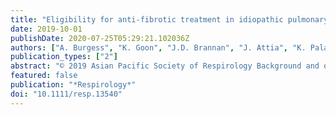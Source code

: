 ```yaml
---
title: "Eligibility for anti-fibrotic treatment in idiopathic pulmonary fibrosis depends on the predictive equation used for pulmonary function testing"
date: 2019-10-01
publishDate: 2020-07-25T05:29:21.102036Z
authors: ["A. Burgess", "K. Goon", "J.D. Brannan", "J. Attia", "K. Palazzi", "C. Oldmeadow", "T.J. Corte", "I. Glaspole", "N. Goh", "G. Keir", "H. Allan", "S. Chapman", "W. Cooper", "S. Ellis", "P. Hopkins", "Y. Moodley", "P. Reynolds", "C. Zappala", "S. Macansh", "C. Grainge"]
publication_types: ["2"]
abstract: "© 2019 Asian Pacific Society of Respirology Background and objective: Publicly funded therapy for idiopathic pulmonary fibrosis (IPF) relies on percentage predicted values from pulmonary function testing, for example Australian patients must have a forced vital capacity ≥50% (%FVC), transfer factor of the lung for carbon monoxide ≥ 30% (%TLco) and forced expiratory volume in 1 s (FEV1)/FVC ratio textgreater 0.7. Despite defined cut-off values, no jurisdiction prescribes a reference equation for use; multiple equations exist. We hypothesized that access to subsidized treatment varies depending on the chosen equation. The %FVC and %TLco from different commonly used reference equations across general respiratory patients, and IPF-specific patients, were compared. Methods: FVC and TLco measurements from a large general respiratory laboratory and the Australian Idiopathic Pulmonary Fibrosis Registry (AIPFR) database were analysed using multiple equations. Differences between %FVC and %TLco for each equation were calculated, with particular interest in classification of patients (%) at the threshold for subsidized treatment. Results: A total of 20 378 general respiratory database results were analysed. The %FVC ≥ 50% increased from 86% with the Roca equation to 96% with Quanjer (European Coal and Steal Community, ECSC) and %TLco≥30% increased from 91% with Paoletti to 98% with Thompson. However, overall increase in eligibility for subsidized treatment was modest, varying from 48.2% to 49.2%. A total of 545 AIPFR database results were analysed. The %FVC ≥ 50% increased from 73% with Roca to 94% with Quanjer (ECSC) and %TLco≥30% increased from 87% with Paoletti to 96% with Miller. Overall eligibility for subsidized treatment in the AIPFR group varied from 73.6% to 82.8% between surveyed interstitial lung disease (ILD) centres based entirely on the equation used. Conclusion: Substantial variability exists between reference equations, impacting access to subsidized treatment. Treating clinicians should be aware of this when assessing patients around public funding thresholds."
featured: false
publication: "*Respirology*"
doi: "10.1111/resp.13540"
---
```


